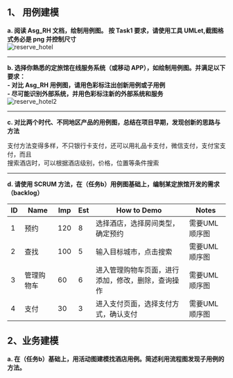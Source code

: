 ## 1、 用例建模 ##
**a. 阅读 Asg_RH 文档，绘制用例图。 按 Task1 要求，请使用工具 UMLet,截图格式务必是 png 并控制尺寸**  
![reserve_hotel]({{site.url}}/image/reserve_hotel.PNG)  
***
**b. 选择你熟悉的定旅馆在线服务系统（或移动 APP），如绘制用例图。并满足以下要求：**  
**- 对比 Asg_RH 用例图，请用色彩标注出创新用例或子用例**  
**- 尽可能识别外部系统，并用色彩标注新的外部系统和服务**  
![reserve_hotel2]({{site.url}}/image/reserve_hotel2.PNG)  
***
**c. 对比两个时代、不同地区产品的用例图，总结在项目早期，发现创新的思路与方法**  
  
支付方法变得多样，不只银行卡支付，还可以用礼品卡支付，微信支付，支付宝支付，而且  
搜索酒店时，可以根据酒店级别，价格，位置等条件搜索  
***
**d. 请使用 SCRUM 方法，在（任务b）用例图基础上，编制某定旅馆开发的需求 （backlog）**  

|ID|Name|Imp|Est|How to Demo|Notes|  
|-|-|-|-|-|-|  
|1|预约|120|8|选择酒店，选择房间类型，确定预约|需要UML顺序图|  
|2|查找|100|5|输入目标城市，点击搜索|需要UML顺序图|  
|3|管理购物车|60|6|进入管理购物车页面，进行添加，修改，删除，查询操作|需要UML顺序图|  
|4|支付|30|3|进入支付页面，选择支付方式，确认支付|需要UML顺序图|  

## 2、业务建模 ##
**a. 在（任务b）基础上，用活动图建模找酒店用例。简述利用流程图发现子用例的方法。**










